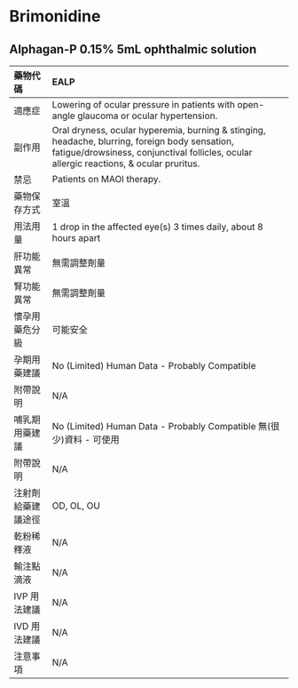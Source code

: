 # Brimonidine

## Alphagan-P 0.15% 5mL ophthalmic solution

| 藥物代碼 | EALP |
| :--- | :--- |
| 適應症 | Lowering of ocular pressure in patients with open-angle glaucoma or ocular hypertension. |
| 副作用 | Oral dryness, ocular hyperemia, burning & stinging, headache, blurring, foreign body sensation, fatigue/drowsiness, conjunctival follicles, ocular allergic reactions, & ocular pruritus. |
| 禁忌 | Patients on MAOI therapy. |
| 藥物保存方式 | 室溫 |
| 用法用量 | 1 drop in the affected eye\(s\) 3 times daily, about 8 hours apart |
| 肝功能異常 | 無需調整劑量 |
| 腎功能異常 | 無需調整劑量 |
| 懷孕用藥危分級 | 可能安全 |
| 孕期用藥建議 | No \(Limited\) Human Data - Probably Compatible |
| 附帶說明 | N/A |
| 哺乳期用藥建議 | No \(Limited\) Human Data - Probably Compatible 無\(很少\)資料 - 可使用 |
| 附帶說明 | N/A |
| 注射劑給藥建議途徑 | OD, OL, OU |
| 乾粉稀釋液 | N/A |
| 輸注點滴液 | N/A |
| IVP 用法建議 | N/A |
| IVD 用法建議 | N/A |
| 注意事項 | N/A |

